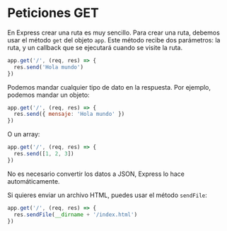 # Peticiones GET

En Express crear una ruta es muy sencillo. Para crear una ruta, debemos usar el método `get` del objeto `app`. Este método recibe dos parámetros: la ruta, y un callback que se ejecutará cuando se visite la ruta.

```js
app.get('/', (req, res) => {
  res.send('Hola mundo')
})
```

Podemos mandar cualquier tipo de dato en la respuesta. Por ejemplo, podemos mandar un objeto:

```js
app.get('/', (req, res) => {
  res.send({ mensaje: 'Hola mundo' })
})
```

O un array:

```js
app.get('/', (req, res) => {
  res.send([1, 2, 3])
})
```

No es necesario convertir los datos a JSON, Express lo hace automáticamente.

Si quieres enviar un archivo HTML, puedes usar el método `sendFile`:

```js
app.get('/', (req, res) => {
  res.sendFile(__dirname + '/index.html')
})
```
